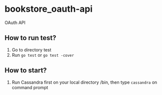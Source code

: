 # bookstore_oauth-api
OAuth API


## How to run test?
1. Go to directory test
2. Run ```go test``` or ```go test -cover```

## How to start?
1. Run Cassandra first on your local directory /bin, then type ```cassandra``` on command prompt
